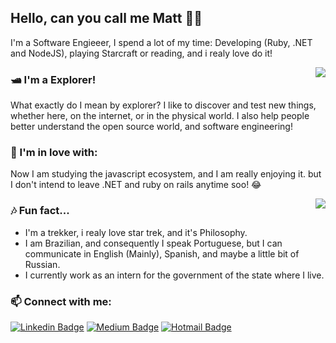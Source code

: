 ## Hello, can you call me Matt 👋🏼

I'm a Software Engieeer, I spend a lot of my time: Developing (Ruby, .NET and NodeJS), playing Starcraft or reading, and i realy love do it!

<p align="center"> 
 <a><img align="right" src="https://github-readme-stats.vercel.app/api/top-langs/?username=nlmatt07&show_icons=true&layout=compact" /></a>
</p> 

### 🛥 I'm a Explorer!
What exactly do I mean by explorer? I like to discover and test new things, whether here, on the internet, or in the physical world. I also help people better understand the open source world, and software engineering!

### 🦾 I'm in love with:
Now I am studying the javascript ecosystem, and I am really enjoying it. but I don't intend to leave .NET and ruby on rails anytime soo! 😂


<p align="center"> 
 <a><img align="right" src="https://github-readme-stats.vercel.app/api?username=nlmatt07&show_icons=true&" /></a>
</p> 

### 🎶 Fun fact...
- I'm a trekker, i realy love star trek, and it's Philosophy.
- I am Brazilian, and consequently I speak Portuguese, but I can communicate in English (Mainly), Spanish, and maybe a little bit of Russian.
- I currently work as an intern for the government of the state where I live.

### 📫 Connect with me:

[![Linkedin Badge](https://img.shields.io/badge/-nlmatt07-blue?style=flat-square&logo=Linkedin&logoColor=white&link=https://www.linkedin.com/in/nlmatt07/)](https://www.linkedin.com/in/nlmatt07/) 
[![Medium Badge](https://img.shields.io/badge/-@nlmatt07-03a57a?style=flat-square&labelColor=000000&logo=Medium&link=https://medium.com/@nlmatt07/)](https://medium.com/nlmatt07)
[![Hotmail Badge](https://img.shields.io/badge/nlmatt07@Hotmail.com-0078D4?style=flat-square&logo=microsoft-outlook&logoColor=white&link=mailto:nlmatt07@hotmail.com)](mailto:nlmatt07@hotmail.com)
